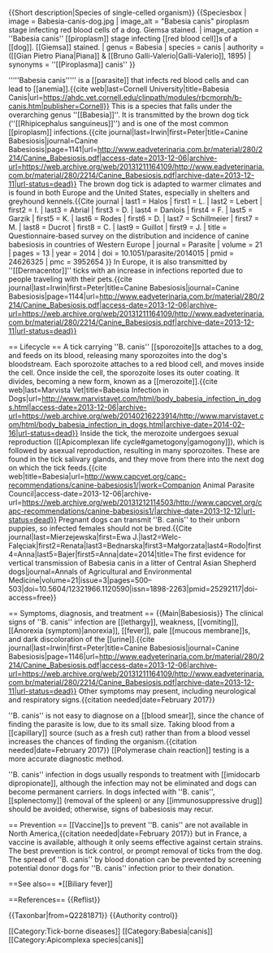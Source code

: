 {{Short description|Species of single-celled organism}}
{{Speciesbox
| image = Babesia-canis-dog.jpg
| image_alt = "Babesia canis" piroplasm stage infecting red blood cells of a dog. Giemsa stained.
| image_caption = ''Babesia canis'' [[piroplasm]] stage infecting [[red blood cell]]s of a [[dog]]. [[Giemsa]] stained.
| genus = Babesia
| species = canis
| authority = ([[Gian Pietro Piana|Piana]] & [[Bruno Galli-Valerio|Galli-Valerio]], 1895)
| synonyms = ''[[Piroplasma]] canis'' 
}}

'''''Babesia canis''''' is a [[parasite]] that infects red blood cells and can lead to [[anemia]].<ref>{{cite web|last=Cornell University|title=Babesia Canis|url=https://ahdc.vet.cornell.edu/clinpath/modules/rbcmorph/b-canis.htm|publisher=Cornell}}</ref> This is a species that falls under the overarching genus ''[[Babesia]]''. It is transmitted by the brown dog tick (''[[Rhipicephalus sanguineus]]'') and is one of the most common [[piroplasm]] infections.<ref name="eadveterinaria">{{cite journal|last=Irwin|first=Peter|title=Canine Babesiosis|journal=Canine Babesiosis|page=1141|url=http://www.eadveterinaria.com.br/material/280/2214/Canine_Babesiosis.pdf|access-date=2013-12-06|archive-url=https://web.archive.org/web/20131211164109/http://www.eadveterinaria.com.br/material/280/2214/Canine_Babesiosis.pdf|archive-date=2013-12-11|url-status=dead}}</ref> The brown dog tick is adapted to warmer climates and is found in both Europe and the United States, especially in shelters and greyhound kennels.<ref name="eadveterinaria" /><ref>{{Cite journal  | last1 = Halos | first1 = L. | last2 = Lebert | first2 = I. | last3 = Abrial | first3 = D. | last4 = Danlois | first4 = F. | last5 = Garzik | first5 = K. | last6 = Rodes | first6 = D. | last7 = Schillmeier | first7 = M. | last8 = Ducrot | first8 = C. | last9 = Guillot | first9 = J. | title = Questionnaire-based survey on the distribution and incidence of canine babesiosis in countries of Western Europe | journal = Parasite | volume = 21 | pages = 13 | year = 2014 | doi = 10.1051/parasite/2014015 | pmid = 24626325 | pmc = 3952654  }}</ref> In Europe, it is also transmitted by ''[[Dermacentor]]'' ticks with an increase in infections reported due to people traveling with their pets.<ref>{{cite journal|last=Irwin|first=Peter|title=Canine Babesiosis|journal=Canine Babesiosis|page=1144|url=http://www.eadveterinaria.com.br/material/280/2214/Canine_Babesiosis.pdf|access-date=2013-12-06|archive-url=https://web.archive.org/web/20131211164109/http://www.eadveterinaria.com.br/material/280/2214/Canine_Babesiosis.pdf|archive-date=2013-12-11|url-status=dead}}</ref>

== Lifecycle ==
A tick carrying ''B. canis'' [[sporozoite]]s attaches to a dog, and feeds on its blood, releasing many sporozoites into the dog's bloodstream. Each sporozoite attaches to a red blood cell, and moves inside the cell. Once inside the cell, the sporozoite loses its outer coating. It divides, becoming a new form, known as a [[merozoite]].<ref name="marvistavet">{{cite web|last=Marvista Vet|title=Babesia Infection in Dogs|url=http://www.marvistavet.com/html/body_babesia_infection_in_dogs.html|access-date=2013-12-06|archive-url=https://web.archive.org/web/20140216223914/http://www.marvistavet.com/html/body_babesia_infection_in_dogs.html|archive-date=2014-02-16|url-status=dead}}</ref> Inside the tick, the merozoite undergoes sexual reproduction ([[Apicomplexan life cycle#gametogony|gamogony]]), which is followed by asexual reproduction, resulting in many sporozoites. These are found in the tick salivary glands, and they move from there into the next dog on which the tick feeds.<ref name="capcvet">{{cite web|title=Babesia|url=http://www.capcvet.org/capc-recommendations/canine-babesiosis1/|work=Companion Animal Parasite Council|access-date=2013-12-06|archive-url=https://web.archive.org/web/20131212114503/http://www.capcvet.org/capc-recommendations/canine-babesiosis1/|archive-date=2013-12-12|url-status=dead}}</ref> Pregnant dogs can transmit ''B. canis'' to their unborn puppies, so infected females should not be bred.<ref>{{Cite journal|last=Mierzejewska|first=Ewa J.|last2=Welc-Falęciak|first2=Renata|last3=Bednarska|first3=Małgorzata|last4=Rodo|first4=Anna|last5=Bajer|first5=Anna|date=2014|title=The first evidence for vertical transmission of Babesia canis in a litter of Central Asian Shepherd dogs|journal=Annals of Agricultural and Environmental Medicine|volume=21|issue=3|pages=500–503|doi=10.5604/12321966.1120590|issn=1898-2263|pmid=25292117|doi-access=free}}</ref>

== Symptoms, diagnosis, and treatment ==
{{Main|Babesiosis}}
The clinical signs of ''B. canis'' infection are [[lethargy]], weakness, [[vomiting]], [[Anorexia (symptom)|anorexia]], [[fever]], pale [[mucous membrane]]s, and dark discoloration of the [[urine]].<ref>{{cite journal|last=Irwin|first=Peter|title=Canine Babesiosis|journal=Canine Babesiosis|page=1146|url=http://www.eadveterinaria.com.br/material/280/2214/Canine_Babesiosis.pdf|access-date=2013-12-06|archive-url=https://web.archive.org/web/20131211164109/http://www.eadveterinaria.com.br/material/280/2214/Canine_Babesiosis.pdf|archive-date=2013-12-11|url-status=dead}}</ref> Other symptoms may present, including neurological and respiratory signs.{{citation needed|date=February 2017}}

''B. canis'' is not easy to diagnose on a [[blood smear]], since the chance of finding the parasite is low, due to its small size. Taking blood from a [[capillary]] source (such as a fresh cut) rather than from a blood vessel increases the chances of finding the organism.{{citation needed|date=February 2017}} [[Polymerase chain reaction]]  testing is a more accurate diagnostic method.<ref name="marvistavet" />

''B. canis'' infection in dogs usually responds to treatment with [[imidocarb dipropionate]], although the infection may not be eliminated and dogs can become permanent carriers.<ref name="capcvet" /> In dogs infected with ''B. canis'', [[splenectomy]] (removal of the spleen) or any [[immunosuppressive drug]] should be avoided; otherwise, signs of babesiosis may recur.<ref name="capcvet" />

== Prevention ==
[[Vaccine]]s to prevent ''B. canis'' are not available in North America,{{citation needed|date=February 2017}} but in France, a vaccine is available, although it only seems effective against certain strains.<ref name="marvistavet" /> The best prevention is tick control, or prompt removal of ticks from the dog.<ref name="capcvet" /> The spread of ''B. canis'' by blood donation can be prevented by screening potential donor dogs for ''B. canis'' infection prior to their donation.<ref name="capcvet" />

==See also==
*[[Biliary fever]]

==References==
{{Reflist}}

{{Taxonbar|from=Q2281871}}
{{Authority control}}

[[Category:Tick-borne diseases]]
[[Category:Babesia|canis]]
[[Category:Apicomplexa species|canis]]